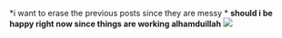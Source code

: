 *i want to erase the previous posts since they are messy *
**should i be happy right now since things are working alhamduillah**
![](https://www.google.com/imgres?q=flowers&imgurl=https%253A%252F%252Fimages.contentstack.io%252Fv3%252Fassets%252Fbltcedd8dbd5891265b%252Fblt5f18c2119ce26485%252F6668df65db90945e0caf9be6%252Fbeautiful-flowers-lotus.jpg%253Fq%253D70%2526width%253D3840%2526auto%253Dwebp&imgrefurl=https%253A%252F%252Fwww.1800flowers.com%252Farticles%252Fflower-facts%252Fmost-beautiful-flowers&docid=6UJrXxtg5O58kM&tbnid=aR3OCcVQNbVW8M&vet=12ahUKEwjy8Z-AgbKOAxWNTkEAHe91LkMQM3oECBgQAA..i&w=3840&h=3840&hcb=2&ved=2ahUKEwjy8Z-AgbKOAxWNTkEAHe91LkMQM3oECBgQAA)